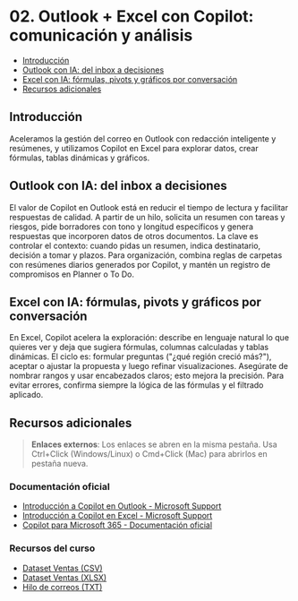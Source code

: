 # 02. Outlook + Excel con Copilot: comunicación y análisis

- [Introducción](#introducción)
- [Outlook con IA: del inbox a decisiones](#outlook-con-ia-del-inbox-a-decisiones)
- [Excel con IA: fórmulas, pivots y gráficos por conversación](#excel-con-ia-fórmulas-pivots-y-gráficos-por-conversación)
- [Recursos adicionales](#recursos-adicionales)

## Introducción
Aceleramos la gestión del correo en Outlook con redacción inteligente y resúmenes, y utilizamos Copilot en Excel para explorar datos, crear fórmulas, tablas dinámicas y gráficos.

## Outlook con IA: del inbox a decisiones
El valor de Copilot en Outlook está en reducir el tiempo de lectura y facilitar respuestas de calidad. A partir de un hilo, solicita un resumen con tareas y riesgos, pide borradores con tono y longitud específicos y genera respuestas que incorporen datos de otros documentos. La clave es controlar el contexto: cuando pidas un resumen, indica destinatario, decisión a tomar y plazos. Para organización, combina reglas de carpetas con resúmenes diarios generados por Copilot, y mantén un registro de compromisos en Planner o To Do.

## Excel con IA: fórmulas, pivots y gráficos por conversación
En Excel, Copilot acelera la exploración: describe en lenguaje natural lo que quieres ver y deja que sugiera fórmulas, columnas calculadas y tablas dinámicas. El ciclo es: formular preguntas ("¿qué región creció más?"), aceptar o ajustar la propuesta y luego refinar visualizaciones. Asegúrate de nombrar rangos y usar encabezados claros; esto mejora la precisión. Para evitar errores, confirma siempre la lógica de las fórmulas y el filtrado aplicado.

## Recursos adicionales
> **Enlaces externos**: Los enlaces se abren en la misma pestaña. Usa Ctrl+Click (Windows/Linux) o Cmd+Click (Mac) para abrirlos en pestaña nueva.

### Documentación oficial
- <a href="https://support.microsoft.com/es-es/office/introducción-a-copilot-en-outlook-0d6ea44f-104c-48c8-b4a8-b1db9d554e81" target="_blank">Introducción a Copilot en Outlook - Microsoft Support</a>
- <a href="https://support.microsoft.com/es-es/office/introducción-a-copilot-en-excel-d7110502-0334-4b4f-a175-a73abdfc118a" target="_blank">Introducción a Copilot en Excel - Microsoft Support</a>
- <a href="https://learn.microsoft.com/es-es/copilot/microsoft-365/microsoft-365-copilot-overview" target="_blank">Copilot para Microsoft 365 - Documentación oficial</a>

### Recursos del curso
- <a href="../../resources/misc/datasets/ventas_ejemplo.csv">Dataset Ventas (CSV)</a>
- <a href="../../resources/misc/datasets/ventas_ejemplo.xlsx">Dataset Ventas (XLSX)</a>
- <a href="../../resources/misc/templates/correos_hilo.txt">Hilo de correos (TXT)</a>
